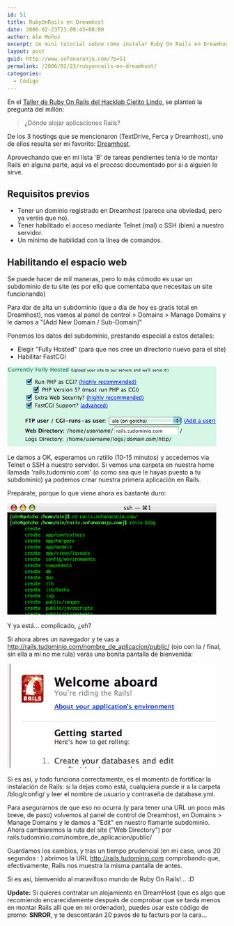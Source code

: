```yaml
---
id: 51
title: RubyOnRails en Dreamhost
date: 2006-02-23T23:09:43+00:00
author: Ale Muñoz
excerpt: Un mini tutorial sobre cómo instalar Ruby On Rails en Dreamhost, un hosting bueno, bonito y barato... (y aún más barato si usas el Código de Descuento Sofá Naranja™)
layout: post
guid: http://www.sofanaranja.com/?p=51
permalink: /2006/02/23/rubyonrails-en-dreamhost/
categories:
  - Código
---
```

En el [Taller de Ruby On Rails del Hacklab Cielito Lindo][hl], se planteó la pregunta del millón:

> ¿Dónde alojar aplicaciones Rails?

De los 3 hostings que se mencionaron (TextDrive, Ferca y Dreamhost), uno de ellos resulta ser mi favorito: <a href="http://www.dreamhost.com/r.cgi?bomberstudios">Dreamhost</a>.

Aprovechando que en mi lista 'B' de tareas pendientes tenía lo de montar Rails en alguna parte, aquí va el proceso documentado por si a alguien le sirve.

## Requisitos previos ##

* Tener un dominio registrado en Dreamhost (parece una obviedad, pero ya veréis que no).
* Tener habilitado el acceso mediante Telnet (mal) o SSH (bien) a nuestro servidor.
* Un mínimo de habilidad con la línea de comandos.

## Habilitando el espacio web ##

Se puede hacer de mil maneras, pero lo más cómodo es usar un subdominio de tu site (es por ello que comentaba que necesitas un site funcionando)

Para dar de alta un subdominio (que a día de hoy es gratis total en Dreamhost), nos vamos al panel de control > Domains > Manage Domains y le damos a "[Add New Domain / Sub-Domain]"

Ponemos los datos del subdominio, prestando especial a estos detalles:

* Elegir "Fully Hosted" (para que nos cree un directorio nuevo para el site)
* Habilitar FastCGI

<img src='/images/ror_dh_001_domain.png' alt='' />

Le damos a OK, esperamos un ratillo (10-15 minutos) y accedemos vía Telnet o SSH a nuestro servidor. Si vemos una carpeta en nuestra home llamada 'rails.tudominio.com' (o como sea que le hayas puesto a tu subdominio) ya podemos crear nuestra primera aplicación en Rails.

Prepárate, porque lo que viene ahora es bastante duro:

<img src='/images/ror_dh_002_ssh.png' alt='' />

Y ya está... complicado, ¿eh?

Si ahora abres un navegador y te vas a http://rails.tudominio.com/nombre_de_aplicacion/public/ (ojo con la / final, sin ella a mí no me rula) verás una bonita pantalla de bienvenida:

<img src='/images/ror_dh_003_welcome.png' alt='' />

Si es así, y todo funciona correctamente, es el momento de fortificar la instalación de Rails: si la dejas como está, cualquiera puede ir a la carpeta /blog/config/ y leer el nombre de usuario y contraseña de database.yml.

Para asegurarnos de que eso no ocurra (y para tener una URL un poco más breve, de paso) volvemos al panel de control de Dreamhost, en Domains > Manage Domains y le damos a "Edit" en nuestro flamante subdominio. Ahora cambiaremos la ruta del site ("Web Directory") por rails.tudominio.com/nombre_de_aplicacion/public/

Guardamos los cambios, y tras un tiempo prudencial (en mi caso, unos 20 segundos : ) abrimos la URL http://rails.tudominio.com comprobando que, efectivamente, Rails nos muestra la misma pantalla de antes.

Si es así, bienvenido al maravilloso mundo de Ruby On Rails!... :D

**Update:** Si quieres contratar un alojamiento en DreamHost (que es algo que recomiendo encarecidamente después de comprobar que se tarda menos en montar Rails allí que en mi ordenador), puedes usar este código de promo: **SNROR**, y te descontarán 20 pavos de tu factura por la cara...


[hl]: http://www.railes.net/?p=15